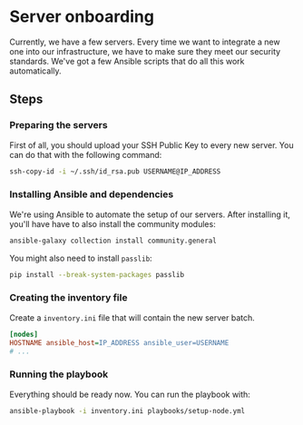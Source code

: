 # Server onboarding

Currently, we have a few servers. Every time we want to integrate a new one into our infrastructure, we have to make sure they meet our security standards. We've got a few Ansible scripts that do all this work automatically.

## Steps

### Preparing the servers

First of all, you should upload your SSH Public Key to every new server. You can do that with the following command:

```bash
ssh-copy-id -i ~/.ssh/id_rsa.pub USERNAME@IP_ADDRESS
```

### Installing Ansible and dependencies

We're using Ansible to automate the setup of our servers. After installing it, you'll have have to also install the community modules:

```bash
ansible-galaxy collection install community.general
```

You might also need to install `passlib`:

```bash
pip install --break-system-packages passlib
```

### Creating the inventory file

Create a `inventory.ini` file that will contain the new server batch.

```ini
[nodes]
HOSTNAME ansible_host=IP_ADDRESS ansible_user=USERNAME
# ...
```

### Running the playbook

Everything should be ready now. You can run the playbook with:

```bash
ansible-playbook -i inventory.ini playbooks/setup-node.yml
```
